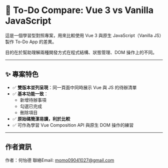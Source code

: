 # 🧠 To-Do Compare: Vue 3 vs Vanilla JavaScript

這是一個學習型對照專案，用來比較使用 Vue 3 與原生 JavaScript（Vanilla JS）製作 To-Do App 的差異。

目的在於幫助理解兩種開發方式在程式結構、狀態管理、DOM 操作上的不同。

---

## ✨ 專案特色

- ✅ **雙版本並列呈現**：同一頁面中同時展示 Vue 與 JS 的待辦清單
- ✅ **基本功能一致**：
  - 新增待辦事項
  - 勾選已完成
  - 刪除項目
- ✅ **原始碼簡潔易讀，利於比較**
- ✅ 可作為學習 Vue Composition API 與原生 DOM 操作的練習

---

## 作者資訊

作者：何怡德
聯絡Email: momo09041027@gmail.com

